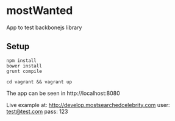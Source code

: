 # mostWanted
App to test backbonejs library

## Setup
```
npm install
bower install
grunt compile

cd vagrant && vagrant up
```

The app can be seen in http://localhost:8080

Live example at: http://develop.mostsearchedcelebrity.com
user: test@test.com
pass: 123
